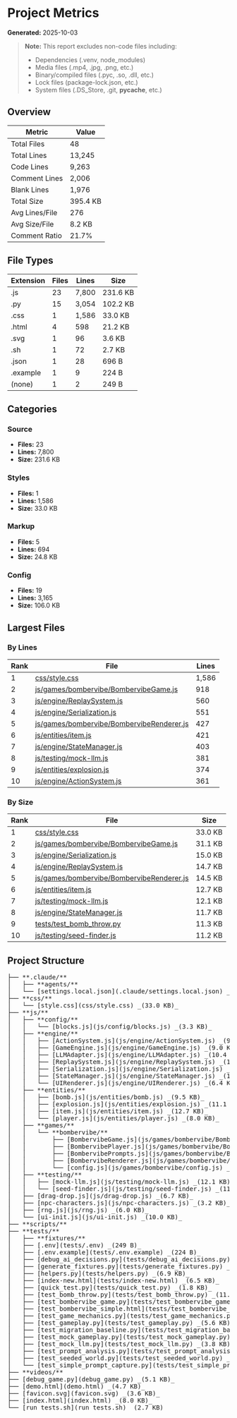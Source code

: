 # Project Metrics

**Generated:** 2025-10-03

> **Note:** This report excludes non-code files including:
> - Dependencies (.venv, node_modules)
> - Media files (.mp4, .jpg, .png, etc.)
> - Binary/compiled files (.pyc, .so, .dll, etc.)
> - Lock files (package-lock.json, etc.)
> - System files (.DS_Store, .git, __pycache__, etc.)

## Overview

| Metric | Value |
|--------|-------|
| Total Files | 48 |
| Total Lines | 13,245 |
| Code Lines | 9,263 |
| Comment Lines | 2,006 |
| Blank Lines | 1,976 |
| Total Size | 395.4 KB |
| Avg Lines/File | 276 |
| Avg Size/File | 8.2 KB |
| Comment Ratio | 21.7% |

## File Types

| Extension | Files | Lines | Size |
|-----------|-------|-------|------|
| .js | 23 | 7,800 | 231.6 KB |
| .py | 15 | 3,054 | 102.2 KB |
| .css | 1 | 1,586 | 33.0 KB |
| .html | 4 | 598 | 21.2 KB |
| .svg | 1 | 96 | 3.6 KB |
| .sh | 1 | 72 | 2.7 KB |
| .json | 1 | 28 | 696 B |
| .example | 1 | 9 | 224 B |
| (none) | 1 | 2 | 249 B |

## Categories

### Source

- **Files:** 23
- **Lines:** 7,800
- **Size:** 231.6 KB

### Styles

- **Files:** 1
- **Lines:** 1,586
- **Size:** 33.0 KB

### Markup

- **Files:** 5
- **Lines:** 694
- **Size:** 24.8 KB

### Config

- **Files:** 19
- **Lines:** 3,165
- **Size:** 106.0 KB

## Largest Files

### By Lines

| Rank | File | Lines |
|------|------|-------|
| 1 | [css/style.css](css/style.css) | 1,586 |
| 2 | [js/games/bombervibe/BombervibeGame.js](js/games/bombervibe/BombervibeGame.js) | 918 |
| 3 | [js/engine/ReplaySystem.js](js/engine/ReplaySystem.js) | 560 |
| 4 | [js/engine/Serialization.js](js/engine/Serialization.js) | 551 |
| 5 | [js/games/bombervibe/BombervibeRenderer.js](js/games/bombervibe/BombervibeRenderer.js) | 427 |
| 6 | [js/entities/item.js](js/entities/item.js) | 421 |
| 7 | [js/engine/StateManager.js](js/engine/StateManager.js) | 403 |
| 8 | [js/testing/mock-llm.js](js/testing/mock-llm.js) | 381 |
| 9 | [js/entities/explosion.js](js/entities/explosion.js) | 374 |
| 10 | [js/engine/ActionSystem.js](js/engine/ActionSystem.js) | 361 |

### By Size

| Rank | File | Size |
|------|------|------|
| 1 | [css/style.css](css/style.css) | 33.0 KB |
| 2 | [js/games/bombervibe/BombervibeGame.js](js/games/bombervibe/BombervibeGame.js) | 31.1 KB |
| 3 | [js/engine/Serialization.js](js/engine/Serialization.js) | 15.0 KB |
| 4 | [js/engine/ReplaySystem.js](js/engine/ReplaySystem.js) | 14.7 KB |
| 5 | [js/games/bombervibe/BombervibeRenderer.js](js/games/bombervibe/BombervibeRenderer.js) | 14.5 KB |
| 6 | [js/entities/item.js](js/entities/item.js) | 12.7 KB |
| 7 | [js/testing/mock-llm.js](js/testing/mock-llm.js) | 12.1 KB |
| 8 | [js/engine/StateManager.js](js/engine/StateManager.js) | 11.7 KB |
| 9 | [tests/test_bomb_throw.py](tests/test_bomb_throw.py) | 11.3 KB |
| 10 | [js/testing/seed-finder.js](js/testing/seed-finder.js) | 11.2 KB |

## Project Structure

<pre>
├── **.claude/**
│   ├── **agents/**
│   └── [settings.local.json](.claude/settings.local.json) _(696 B)_
├── **css/**
│   └── [style.css](css/style.css) _(33.0 KB)_
├── **js/**
│   ├── **config/**
│   │   └── [blocks.js](js/config/blocks.js) _(3.3 KB)_
│   ├── **engine/**
│   │   ├── [ActionSystem.js](js/engine/ActionSystem.js) _(9.0 KB)_
│   │   ├── [GameEngine.js](js/engine/GameEngine.js) _(9.0 KB)_
│   │   ├── [LLMAdapter.js](js/engine/LLMAdapter.js) _(10.4 KB)_
│   │   ├── [ReplaySystem.js](js/engine/ReplaySystem.js) _(14.7 KB)_
│   │   ├── [Serialization.js](js/engine/Serialization.js) _(15.0 KB)_
│   │   ├── [StateManager.js](js/engine/StateManager.js) _(11.7 KB)_
│   │   └── [UIRenderer.js](js/engine/UIRenderer.js) _(6.4 KB)_
│   ├── **entities/**
│   │   ├── [bomb.js](js/entities/bomb.js) _(9.5 KB)_
│   │   ├── [explosion.js](js/entities/explosion.js) _(11.1 KB)_
│   │   ├── [item.js](js/entities/item.js) _(12.7 KB)_
│   │   └── [player.js](js/entities/player.js) _(8.0 KB)_
│   ├── **games/**
│   │   └── **bombervibe/**
│   │       ├── [BombervibeGame.js](js/games/bombervibe/BombervibeGame.js) _(31.1 KB)_
│   │       ├── [BombervibePlayer.js](js/games/bombervibe/BombervibePlayer.js) _(3.1 KB)_
│   │       ├── [BombervibePrompts.js](js/games/bombervibe/BombervibePrompts.js) _(9.5 KB)_
│   │       ├── [BombervibeRenderer.js](js/games/bombervibe/BombervibeRenderer.js) _(14.5 KB)_
│   │       └── [config.js](js/games/bombervibe/config.js) _(3.4 KB)_
│   ├── **testing/**
│   │   ├── [mock-llm.js](js/testing/mock-llm.js) _(12.1 KB)_
│   │   └── [seed-finder.js](js/testing/seed-finder.js) _(11.2 KB)_
│   ├── [drag-drop.js](js/drag-drop.js) _(6.7 KB)_
│   ├── [npc-characters.js](js/npc-characters.js) _(3.2 KB)_
│   ├── [rng.js](js/rng.js) _(6.0 KB)_
│   └── [ui-init.js](js/ui-init.js) _(10.0 KB)_
├── **scripts/**
├── **tests/**
│   ├── **fixtures/**
│   ├── [.env](tests/.env) _(249 B)_
│   ├── [.env.example](tests/.env.example) _(224 B)_
│   ├── [debug_ai_decisions.py](tests/debug_ai_decisions.py) _(7.3 KB)_
│   ├── [generate_fixtures.py](tests/generate_fixtures.py) _(4.9 KB)_
│   ├── [helpers.py](tests/helpers.py) _(6.9 KB)_
│   ├── [index-new.html](tests/index-new.html) _(6.5 KB)_
│   ├── [quick_test.py](tests/quick_test.py) _(1.8 KB)_
│   ├── [test_bomb_throw.py](tests/test_bomb_throw.py) _(11.3 KB)_
│   ├── [test_bombervibe_game.py](tests/test_bombervibe_game.py) _(9.6 KB)_
│   ├── [test_bombervibe_simple.html](tests/test_bombervibe_simple.html) _(2.1 KB)_
│   ├── [test_game_mechanics.py](tests/test_game_mechanics.py) _(6.5 KB)_
│   ├── [test_gameplay.py](tests/test_gameplay.py) _(5.6 KB)_
│   ├── [test_migration_baseline.py](tests/test_migration_baseline.py) _(10.9 KB)_
│   ├── [test_mock_gameplay.py](tests/test_mock_gameplay.py) _(10.0 KB)_
│   ├── [test_mock_llm.py](tests/test_mock_llm.py) _(3.8 KB)_
│   ├── [test_prompt_analysis.py](tests/test_prompt_analysis.py) _(10.6 KB)_
│   ├── [test_seeded_world.py](tests/test_seeded_world.py) _(2.2 KB)_
│   └── [test_simple_prompt_capture.py](tests/test_simple_prompt_capture.py) _(5.5 KB)_
├── **videos/**
├── [debug_game.py](debug_game.py) _(5.1 KB)_
├── [demo.html](demo.html) _(4.7 KB)_
├── [favicon.svg](favicon.svg) _(3.6 KB)_
├── [index.html](index.html) _(8.0 KB)_
└── [run_tests.sh](run_tests.sh) _(2.7 KB)_
</pre>
